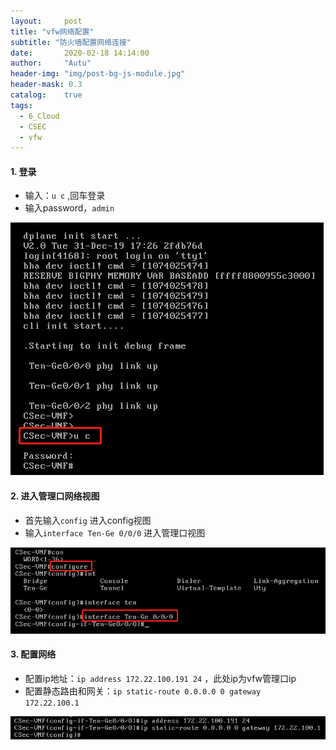 ```yaml
---
layout:     post
title: "vfw网络配置"
subtitle: "防火墙配置网络连接"
date:       2020-02-18 14:14:00
author:     "Autu"
header-img: "img/post-bg-js-module.jpg"
header-mask: 0.3
catalog:    true
tags:
  - 6_Cloud
  - CSEC
  - vfw
---
```


#### 1. 登录

- 输入：<code>u c</code> ,回车登录
- 输入password，<code>admin</code> 

![img](/img/6-cloud/Csec/vfw/vfw_net_config/1582006558184.png)



#### 2. 进入管理口网络视图

- 首先输入<code>config</code> 进入config视图
- 输入<code>interface Ten-Ge 0/0/0</code> 进入管理口视图

![img](/img/6-cloud/Csec/vfw/vfw_net_config/1582006826280.png)



#### 3. 配置网络

- 配置ip地址：<code>ip address 172.22.100.191 24</code> ，此处ip为vfw管理口ip
- 配置静态路由和网关：<code>ip static-route 0.0.0.0 0 gateway 172.22.100.1</code> 

![img](/img/6-cloud/Csec/vfw/vfw_net_config/1582007052989.png)

